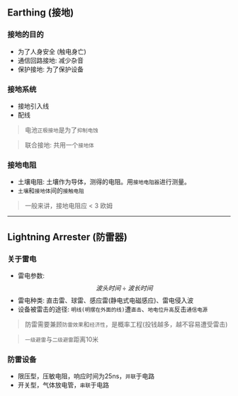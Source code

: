 ## Earthing (接地)

### 接地的目的

* 为了人身安全 (触电身亡)
* 通信回路接地: 减少杂音
* 保护接地: 为了保护设备

### 接地系统

* 接地引入线
* 配线

> 电池`正极接地`是为了`抑制电蚀`

> 联合接地: 共用一个`接地体`

### 接地电阻

* 土壤电阻: 土壤作为导体，测得的电阻。用`接地电阻器`进行测量。
* `土壤`和`接地体`间的`接触电阻`

> 一般来讲，接地电阻应 < 3 欧姆
___

## Lightning Arrester (防雷器)

### 关于雷电

* 雷电参数: $$波头时间 \div 波长时间$$
* 雷电种类: 直击雷、球雷、感应雷(静电式电磁感应)、雷电侵入波
* 设备被雷击的途径: `明线(明摆在外面的线)`遭`直击`、`地电位升高`反击`通信电源`

> 防雷需要兼顾`防雷效果`和`经济性`，是概率工程(投钱越多，越不容易遭受雷击)

> `一级避雷`与`二级避雷`距离10米

### 防雷设备

* 限压型，压敏电阻，响应时间为25ns，`并联`于电路
* 开关型，气体放电管，`串联`于电路